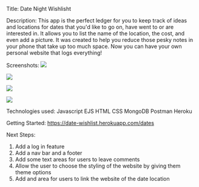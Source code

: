 Title: Date Night Wishlisht

Description: 
This app is the perfect ledger for you to keep track of ideas and locations for dates that you'd like to go on, have went to or are interested in. It allows you to list the name of the location, the cost, and even add a picture. It was created to help you reduce those pesky notes in your phone that take up too much space. Now you can have your own personal website that logs everything!

Screenshots:
![](https://i.imgur.com/O3pw5gY.png)

![](https://i.imgur.com/58SnHAg.png)

![](https://i.imgur.com/I3ZQoSK.png)

![](https://i.imgur.com/97f0Ovb.png)



Technologies used:
Javascript
EJS
HTML
CSS
MongoDB
Postman
Heroku

Getting Started:
https://date-wishlist.herokuapp.com/dates

Next Steps:
1. Add a log in feature
2. Add a nav bar and a footer
3. Add some text areas for users to leave comments
4. Allow the user to choose the styling of the website by giving them theme options
5. Add and area for users to link the website of the date location

